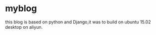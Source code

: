 # myblog
this blog is based on python and Django,it was to build on ubuntu 15.02 desktop on aliyun.
